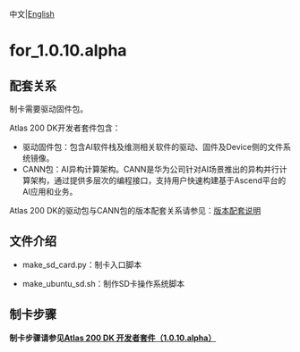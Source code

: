 中文|[English](README_EN.md)

# for_1.0.10.alpha

## 配套关系


制卡需要驱动固件包。  

Atlas 200 DK开发者套件包含：  
- 驱动固件包：包含AI软件栈及维测相关软件的驱动、固件及Device侧的文件系统镜像。
- CANN包：AI异构计算架构。CANN是华为公司针对AI场景推出的异构并行计算架构，通过提供多层次的编程接口，支持用户快速构建基于Ascend平台的AI应用和业务。  

Atlas 200 DK的驱动包与CANN包的版本配套关系请参见：[版本配套说明](../Version_Mapping_CN.md)


## 文件介绍

- make_sd_card.py：制卡入口脚本

- make_ubuntu_sd.sh：制作SD卡操作系统脚本

## 制卡步骤

**制卡步骤请参见[Atlas 200 DK 开发者套件（1.0.10.alpha）]()**